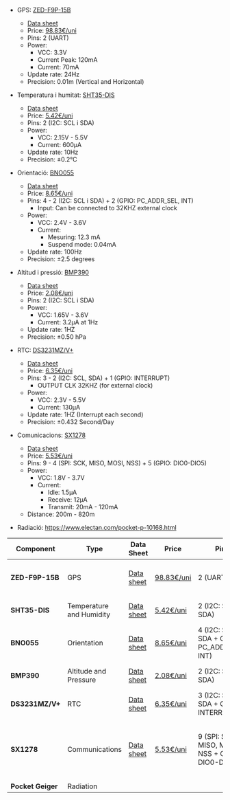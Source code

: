 - GPS: [ZED-F9P-15B](https://www.u-blox.com/en/product/zed-f9p-module)
  - [Data sheet](https://content.u-blox.com/sites/default/files/documents/ZED-F9P-15B_DataSheet_UBX-23009090.pdf)
  - Price: [98.83€/uni](https://www.u-blox.com/en/product/zed-f9p-module)
  - Pins: 2 (UART)
  - Power:
    - VCC: 3.3V
    - Current Peak: 120mA
    - Current: 70mA
  - Update rate: 24Hz
  - Precision: 0.01m (Vertical and Horizontal)

- Temperatura i humitat: [SHT35-DIS](https://mou.sr/3Whj1kr)
  - [Data sheet](https://www.mouser.es/datasheet/2/682/Sensirion_Humidity_Sensors_SHT3x_Datasheet_digital-2001026.pdf)
  - Price: [5.42€/uni](https://mou.sr/3Whj1kr)
  - Pins: 2 (I2C: SCL i SDA)
  - Power:
    - VCC: 2.15V - 5.5V
    - Current: 600µA
  - Update rate: 10Hz
  - Precision: ±0.2°C
  
- Orientació: [BNO055](https://www.bosch-sensortec.com/products/smart-sensor-systems/bno055/)
  - [Data sheet](https://www.bosch-sensortec.com/media/boschsensortec/downloads/datasheets/bst-bno055-ds000.pdf)
  - Price: [8.65€/uni](https://mou.sr/4gNEZnv)
  - Pins: 4 - 2 (I2C: SCL i SDA) + 2 (GPIO: PC_ADDR_SEL, INT)
    - Input: Can be connected to 32KHZ external clock
  - Power:
    - VCC: 2.4V - 3.6V
    - Current: 
      - Mesuring: 12.3 mA
      - Suspend mode: 0.04mA
  - Update rate: 100Hz
  - Precision: ±2.5 degrees

- Altitud i pressió: [BMP390](https://www.bosch-sensortec.com/products/environmental-sensors/pressure-sensors/bmp390/)
  - [Data sheet](https://www.bosch-sensortec.com/media/boschsensortec/downloads/product_flyer/bst-bmp390-fl000.pdf)
  - Price: [2.08€/uni](https://www.mouser.de/ProductDetail/Bosch-Sensortec/BMP390?qs=QNEnbhJQKvYQVfvRMgo2YA%3D%3D)
  - Pins: 2 (I2C: SCL i SDA)
  - Power:
    - VCC: 1.65V - 3.6V
    - Current: 3.2µA at 1Hz
  - Update rate: 1HZ
  - Precision: ±0.50 hPa

- RTC: [DS3231MZ/V+](https://www.digikey.es/es/products/detail/analog-devices-inc-maxim-integrated/DS3231MZ-V/3133910)
  - [Data sheet](https://www.analog.com/media/en/technical-documentation/data-sheets/DS3231M.pdf)
  - Price: [6.35€/uni](https://www.digikey.es/es/products/detail/analog-devices-inc-maxim-integrated/DS3231MZ-V/3133910)
  - Pins: 3 - 2 (I2C: SCL, SDA) + 1 (GPIO: INTERRUPT)
    - OUTPUT CLK 32KHZ (for external clock)
  - Power:
    - VCC: 2.3V - 5.5V
    - Current: 130µA
  - Update rate: 1HZ (Interrupt each second)
  - Precision: ±0.432 Second/Day

- Comunicacions: [SX1278](https://www.semtech.com/products/wireless-rf/lora-connect/sx1278)
  - [Data sheet](https://semtech.my.salesforce.com/sfc/p/#E0000000JelG/a/2R0000001Rc1/QnUuV9TviODKUgt_rpBlPz.EZA_PNK7Rpi8HA5..Sbo)
  - Price: [5.53€/uni](https://mou.sr/3BSIcTD)
  - Pins: 9 - 4 (SPI: SCK, MISO, MOSI, NSS) + 5 (GPIO: DIO0-DIO5)
  - Power:
    - VCC: 1.8V - 3.7V
    - Current:
      - Idle: 1.5µA
      - Receive: 12µA
      - Transmit: 20mA - 120mA
  - Distance: 200m - 820m

- Radiació: https://www.electan.com/pocket-p-10168.html


| Component         | Type                     | Data Sheet                                                                                                                     | Price                                                                                                         | Pins                                            | VCC          | Current                                            | Update Rate | Precision                       |
| ----------------- | ------------------------ | ------------------------------------------------------------------------------------------------------------------------------ | ------------------------------------------------------------------------------------------------------------- | ----------------------------------------------- | ------------ | -------------------------------------------------- | ----------- | ------------------------------- |
| **ZED-F9P-15B**   | GPS                      | [Data sheet](https://content.u-blox.com/sites/default/files/documents/ZED-F9P-15B_DataSheet_UBX-23009090.pdf)                  | [98.83€/uni](https://www.u-blox.com/en/product/zed-f9p-module)                                                | 2 (UART)                                        | 3.3V         | Peak: 120mA, Typical: 70mA                         | 24Hz        | 0.01m (Vertical and Horizontal) |
| **SHT35-DIS**     | Temperature and Humidity | [Data sheet](https://www.mouser.es/datasheet/2/682/Sensirion_Humidity_Sensors_SHT3x_Datasheet_digital-2001026.pdf)             | [5.42€/uni](https://mou.sr/3Whj1kr)                                                                           | 2 (I2C: SCL, SDA)                               | 2.15V - 5.5V | 600µA                                              | 10Hz        | ±0.2°C                          |
| **BNO055**        | Orientation              | [Data sheet](https://www.bosch-sensortec.com/media/boschsensortec/downloads/datasheets/bst-bno055-ds000.pdf)                   | [8.65€/uni](https://mou.sr/4gNEZnv)                                                                           | 4 (I2C: SCL, SDA + GPIO: PC_ADDR_SEL, INT)      | 2.4V - 3.6V  | Measuring: 12.3 mA, Suspend: 0.04mA                | 100Hz       | ±2.5 degrees                    |
| **BMP390**        | Altitude and Pressure    | [Data sheet](https://www.bosch-sensortec.com/media/boschsensortec/downloads/product_flyer/bst-bmp390-fl000.pdf)                | [2.08€/uni](https://www.mouser.de/ProductDetail/Bosch-Sensortec/BMP390?qs=QNEnbhJQKvYQVfvRMgo2YA%3D%3D)       | 2 (I2C: SCL, SDA)                               | 1.65V - 3.6V | 3.2µA at 1Hz                                       | 1Hz         | ±0.50 hPa                       |
| **DS3231MZ/V+**   | RTC                      | [Data sheet](https://www.analog.com/media/en/technical-documentation/data-sheets/DS3231M.pdf)                                  | [6.35€/uni](https://www.digikey.es/es/products/detail/analog-devices-inc-maxim-integrated/DS3231MZ-V/3133910) | 3 (I2C: SCL, SDA + GPIO: INTERRUPT)             | 2.3V - 5.5V  | 130µA                                              | 1Hz         | ±0.432 Second/Day               |
| **SX1278**        | Communications           | [Data sheet](https://semtech.my.salesforce.com/sfc/p/#E0000000JelG/a/2R0000001Rc1/QnUuV9TviODKUgt_rpBlPz.EZA_PNK7Rpi8HA5..Sbo) | [5.53€/uni](https://mou.sr/3BSIcTD)                                                                           | 9 (SPI: SCK, MISO, MOSI, NSS + GPIO: DIO0-DIO5) | 1.8V - 3.7V  | Idle: 1.5µA, Receive: 12µA, Transmit: 20mA - 120mA | -           | Distance: 200m - 820m           |
| **Pocket Geiger** | Radiation                |                                                                                                                                |                                                                                                               |                                                 |              |                                                    |             |                                 |